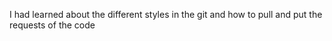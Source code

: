 I had learned about the different styles in the git and how to pull and put the requests of the code 
